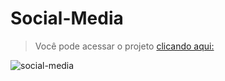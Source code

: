 <h1>Social-Media</h1>

> Você pode acessar o projeto <a href="https://social-media14.netlify.app/" target="_blank">clicando aqui:</a>

![social-media](https://user-images.githubusercontent.com/73480168/221245625-27fe56c9-8d86-4cc0-9507-9f924cf33a1c.png)
